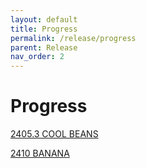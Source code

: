 ```yaml
---
layout: default
title: Progress
permalink: /release/progress
parent: Release
nav_order: 2
---
```


# Progress

[2405.3 COOL BEANS]({{site.baseurl}}/release/coolbeans)

[2410 BANANA]()